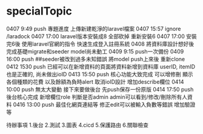 # specialTopic
0407 9:49 push 專題進度 上傳新建乾淨的laravel檔案
0407 15:57 ignore /laradock
0407 17:00 laravel版本安裝成8 全部砍掉 重新安裝6
0407 17:00 安裝完6後 使用laravel官網的指令 快速生成登入註冊系統
0408 將資料庫設計想好後 完成基礎migrate和seeder model尚未動工
0409 9:15 push一次備份
0409 16:00 push ##seeder被改到過多未知錯誤 將model push上來後 重新clone
0412 1530 push 已經可以在新增資料的頁面將資料新增到資料庫 userID, itemID也是正確的, 尚未做出ioID
0413 15:50 push 核心功能大致完成 可以增修刪 顯示各個種類的花費 以及餘額為負時alert
                取消ioID設計 增加describe欄位
0414 10:00 push 無太大變動 接下來要做後台 先push保存一份原版
0414 17:50 push 後台核心完成 新增欄位role 判斷是否admin admin可以看到/修改/刪除所有人資料
0416 13:00 push 最佳化網頁連結等 修正edit可以被輸入負數等錯誤 增加驗證等







待辦事項
1.後台
2.測試
3.圖表
4.cicd
5.保護路由
6.關聯檢查
